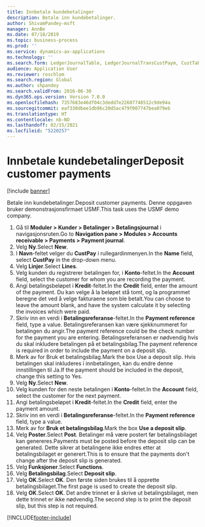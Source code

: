 ```yaml
---
title: Innbetale kundebetalinger
description: Betale inn kundebetalinger.
author: ShivamPandey-msft
manager: AnnBe
ms.date: 07/18/2019
ms.topic: business-process
ms.prod: ''
ms.service: dynamics-ax-applications
ms.technology: ''
ms.search.form: LedgerJournalTable, LedgerJournalTransCustPaym, CustTableLookup
audience: Application User
ms.reviewer: roschlom
ms.search.region: Global
ms.author: shpandey
ms.search.validFrom: 2016-06-30
ms.dyn365.ops.version: Version 7.0.0
ms.openlocfilehash: 7357683e46df04c3dedd7e22607748512c9de94a
ms.sourcegitcommit: eaf330dbee1db96c20d5ac479f007747bea079eb
ms.translationtype: HT
ms.contentlocale: nb-NO
ms.lasthandoff: 02/15/2021
ms.locfileid: "5220257"
---
```

# <a name="deposit-customer-payments"></a><span data-ttu-id="2b9a4-103">Innbetale kundebetalinger</span><span class="sxs-lookup"><span data-stu-id="2b9a4-103">Deposit customer payments</span></span>

[!include [banner](../../includes/banner.md)]

<span data-ttu-id="2b9a4-104">Betale inn kundebetalinger.</span><span class="sxs-lookup"><span data-stu-id="2b9a4-104">Deposit customer payments.</span></span> <span data-ttu-id="2b9a4-105">Denne oppgaven bruker demonstrasjonsfirmaet USMF.</span><span class="sxs-lookup"><span data-stu-id="2b9a4-105">This task uses the USMF demo company.</span></span>

1. <span data-ttu-id="2b9a4-106">Gå til **Moduler > Kunder > Betalinger > Betalingsjournal** i navigasjonsruten.</span><span class="sxs-lookup"><span data-stu-id="2b9a4-106">Go to **Navigation pane > Modules > Accounts receivable > Payments > Payment journal**.</span></span>
2. <span data-ttu-id="2b9a4-107">Velg **Ny**.</span><span class="sxs-lookup"><span data-stu-id="2b9a4-107">Select **New**.</span></span>
3. <span data-ttu-id="2b9a4-108">I **Navn**-feltet velger du **CustPay** i rullegardinmenyen.</span><span class="sxs-lookup"><span data-stu-id="2b9a4-108">In the **Name** field, select **CustPay** in the drop-down menu.</span></span>
4. <span data-ttu-id="2b9a4-109">Velg **Linjer**.</span><span class="sxs-lookup"><span data-stu-id="2b9a4-109">Select **Lines**.</span></span>
5. <span data-ttu-id="2b9a4-110">Velg kunden du registrerer betalingen for, i **Konto**-feltet.</span><span class="sxs-lookup"><span data-stu-id="2b9a4-110">In the **Account** field, select the customer for whom you are recording the payment.</span></span>
6. <span data-ttu-id="2b9a4-111">Angi betalingsbeløpet i **Kredit**-feltet.</span><span class="sxs-lookup"><span data-stu-id="2b9a4-111">In the **Credit** field, enter the amount of the payment.</span></span> <span data-ttu-id="2b9a4-112">Du kan velge å la beløpet stå tomt, og la programmet beregne det ved å velge fakturaene som ble betalt.</span><span class="sxs-lookup"><span data-stu-id="2b9a4-112">You can choose to leave the amount blank, and have the system calculate it by selecting the invoices which were paid.</span></span>  
7. <span data-ttu-id="2b9a4-113">Skriv inn en verdi i **Betalingsreferanse**-feltet.</span><span class="sxs-lookup"><span data-stu-id="2b9a4-113">In the **Payment reference** field, type a value.</span></span> <span data-ttu-id="2b9a4-114">Betalingsreferansen kan være sjekknummeret for betalingen du angir.</span><span class="sxs-lookup"><span data-stu-id="2b9a4-114">The payment reference could be the check number for the payment you are entering.</span></span> <span data-ttu-id="2b9a4-115">Betalingsreferansen er nødvendig hvis du skal inkludere betalingen på et betalingsbilag.</span><span class="sxs-lookup"><span data-stu-id="2b9a4-115">The payment reference is required in order to include the payment on a deposit slip.</span></span>  
8. <span data-ttu-id="2b9a4-116">Merk av for Bruk et betalingsbilag.</span><span class="sxs-lookup"><span data-stu-id="2b9a4-116">Mark the box Use a deposit slip.</span></span> <span data-ttu-id="2b9a4-117">Hvis betalingen skal inkluderes i innbetalingen, kan du endre denne innstillingen til Ja.</span><span class="sxs-lookup"><span data-stu-id="2b9a4-117">If the payment should be included in the deposit, change this setting to Yes.</span></span>  
9. <span data-ttu-id="2b9a4-118">Velg **Ny**.</span><span class="sxs-lookup"><span data-stu-id="2b9a4-118">Select **New**.</span></span>
10. <span data-ttu-id="2b9a4-119">Velg kunden for den neste betalingen i **Konto**-feltet.</span><span class="sxs-lookup"><span data-stu-id="2b9a4-119">In the **Account** field, select the customer for the next payment.</span></span>
11. <span data-ttu-id="2b9a4-120">Angi betalingsbeløpet i **Kredit**-feltet.</span><span class="sxs-lookup"><span data-stu-id="2b9a4-120">In the **Credit** field, enter the payment amount.</span></span>
12. <span data-ttu-id="2b9a4-121">Skriv inn en verdi i **Betalingsreferanse**-feltet.</span><span class="sxs-lookup"><span data-stu-id="2b9a4-121">In the **Payment reference** field, type a value.</span></span>
13. <span data-ttu-id="2b9a4-122">Merk av for **Bruk et betalingsbilag**.</span><span class="sxs-lookup"><span data-stu-id="2b9a4-122">Mark the box **Use a deposit slip**.</span></span>
14. <span data-ttu-id="2b9a4-123">Velg **Poster**.</span><span class="sxs-lookup"><span data-stu-id="2b9a4-123">Select **Post**.</span></span> <span data-ttu-id="2b9a4-124">Betalinger må være postert før betalingsbilaget kan genereres.</span><span class="sxs-lookup"><span data-stu-id="2b9a4-124">Payments must be posted before the deposit slip can be generated.</span></span> <span data-ttu-id="2b9a4-125">Dette sikrer at betalingene ikke endres etter at betalingsbilaget er generert.</span><span class="sxs-lookup"><span data-stu-id="2b9a4-125">This is to ensure that the payments don't change after the deposit slip is generated.</span></span>  
15. <span data-ttu-id="2b9a4-126">Velg **Funksjoner**.</span><span class="sxs-lookup"><span data-stu-id="2b9a4-126">Select **Functions**.</span></span>
16. <span data-ttu-id="2b9a4-127">Velg **Betalingsbilag**.</span><span class="sxs-lookup"><span data-stu-id="2b9a4-127">Select **Deposit slip**.</span></span>
17. <span data-ttu-id="2b9a4-128">Velg **OK**.</span><span class="sxs-lookup"><span data-stu-id="2b9a4-128">Select **OK**.</span></span> <span data-ttu-id="2b9a4-129">Den første siden brukes til å opprette betalingsbilaget.</span><span class="sxs-lookup"><span data-stu-id="2b9a4-129">The first page is used to create the deposit slip.</span></span>  
18. <span data-ttu-id="2b9a4-130">Velg **OK**.</span><span class="sxs-lookup"><span data-stu-id="2b9a4-130">Select **OK**.</span></span> <span data-ttu-id="2b9a4-131">Det andre trinnet er å skrive ut betalingsbilaget, men dette trinnet er ikke nødvendig.</span><span class="sxs-lookup"><span data-stu-id="2b9a4-131">The second step is to print the deposit slip, but this step is not required.</span></span>  



[!INCLUDE[footer-include](../../../includes/footer-banner.md)]